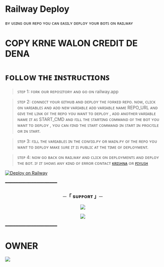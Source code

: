 # Railway Deploy
ʙʏ ᴜꜱɪɴɢ ᴏᴜʀ ʀᴇᴘᴏ ʏᴏᴜ ᴄᴀɴ ᴇᴀꜱɪʟʏ ᴅᴇᴘʟᴏʏ ʏᴏᴜʀ ʙᴏᴛꜱ ᴏɴ ʀᴀɪʟᴡᴀʏ

# COPY KRNE WALON CREDIT DE DENA

# ꜰᴏʟʟᴏᴡ ᴛʜᴇ ɪɴꜱᴛʀᴜᴄᴛɪᴏɴꜱ
>ꜱᴛᴇᴘ 1: ꜰᴏʀᴋ ᴏᴜʀ ʀᴇᴘᴏꜱɪᴛᴏʀʏ ᴀɴᴅ ɢᴏ ᴏɴ railway.app

>ꜱᴛᴇᴘ 2: ᴄᴏɴɴᴇᴄᴛ ʏᴏᴜʀ ɢɪᴛʜᴜʙ ᴀɴᴅ ᴅᴇᴘʟᴏʏ ᴛʜᴇ ꜰᴏʀᴋᴇᴅ ʀᴇᴘᴏ. ɴᴏᴡ, ᴄʟɪᴄᴋ ᴏɴ ᴠᴀʀɪᴀʙʟᴇꜱ ᴀɴᴅ ᴀᴅᴅ ɴᴇᴡ ᴠᴀʀɪᴀʙʟᴇ ᴀᴅᴅ ᴠᴀʀɪᴀʙʟᴇ ɴᴀᴍᴇ REPO_URL ᴀɴᴅ ɢɪᴠᴇ ᴛʜᴇ ʟɪɴᴋ ᴏꜰ ᴛʜᴇ ʀᴇᴘᴏ ʏᴏᴜ ᴡᴀɴᴛ ᴛᴏ ᴅᴇᴘʟᴏʏ , ᴀᴅᴅ ᴀɴᴏᴛʜᴇʀ ᴠᴀʀɪᴀʙʟᴇ ɴᴀᴍᴇ ɪᴛ ᴀꜱ START_CMD ᴀɴᴅ ꜰɪʟʟ ᴛʜᴇ ꜱᴛᴀʀᴛɪɴɢ ᴄᴏᴍᴍᴀɴᴅ ᴏꜰ ᴛʜᴇ ʙᴏᴛ ʏᴏᴜ ᴡᴀɴᴛ ᴛᴏ ᴅᴇᴘʟᴏʏ , ʏᴏᴜ ᴄᴀɴ ꜰɪɴᴅ ᴛʜᴇ ꜱᴛᴀʀᴛ ᴄᴏᴍᴍᴀɴᴅ ɪɴ ꜱᴛᴀʀᴛ ɪɴ ᴘʀᴏᴄꜰɪʟᴇ ᴏʀ ɪɴ ꜱᴛᴀʀᴛ.

>ꜱᴛᴇᴘ 3: ꜰɪʟʟ ᴛʜᴇ ᴠᴀʀɪᴀʙʟᴇꜱ ɪɴ ᴛʜᴇ ᴄᴏɴꜰɪɢ.ᴘʏ ᴏʀ ᴍᴀɪɴ.ᴘʏ ᴏꜰ ᴛʜᴇ ʀᴇᴘᴏ ʏᴏᴜ ᴡᴀɴᴛ ᴛᴏ ᴅᴇᴘʟᴏʏ ᴍᴀᴋᴇ ꜱᴜʀᴇ ɪᴛ ɪꜱ ᴘᴜʙʟɪᴄ ᴀᴛ ᴛʜᴇ ᴛɪᴍᴇ ᴏꜰ ᴅᴇᴘʟᴏʏᴍᴇɴᴛ.

>ꜱᴛᴇᴘ 4: ɴᴏᴡ ɢᴏ ʙᴀᴄᴋ ᴏɴ ʀᴀɪʟᴡᴀʏ ᴀɴᴅ ᴄʟɪᴄᴋ ᴏɴ ᴅᴇᴘʟᴏʏᴍᴇɴᴛꜱ ᴀɴᴅ ᴅᴇᴘʟᴏʏ ᴛʜᴇ ʙᴏᴛ. ɪꜰ ɪᴛ ꜱʜᴏᴡꜱ ᴀɴʏ ᴋɪɴᴅ ᴏꜰ ᴇʀʀᴏʀ ᴄᴏɴᴛᴀᴄᴛ [ᴋʀɪꜱʜɴᴀ](https://t.me/Itz_rocks_krishna) ᴏʀ [ᴘɪʏᴜꜱʜ](https://t.me/JoinIndianNavy_007)

[![Deploy on Railway](https://railway.app/button.svg)](https://railway.app/new/template/QhSmB6?referralCode=Piyush)

━━━━━━━━━━━━━━━━━━━━

<h3 align="center">
    ─「 sᴜᴩᴩᴏʀᴛ 」─
</h3>

<p align="center">
<a href="https://telegram.me/Cherished_Community"><img src="https://img.shields.io/badge/-Support%20Group-blue.svg?style=for-the-badge&logo=Telegram"></a>
</p>
<p align="center">
<a href="https://telegram.me/PiyushMalviyaOfficially"><img src="https://img.shields.io/badge/-Support%20Channel-blue.svg?style=for-the-badge&logo=Telegram"></a>
</p>

━━━━━━━━━━━━━━━━━━━━
# OWNER

<a href="https://telegram.me/JoinIndianNavy_007"><img src="https://img.shields.io/badge/-Piyush%20-green.svg?style=for-the-badge&logo=kalilinux"></a>


